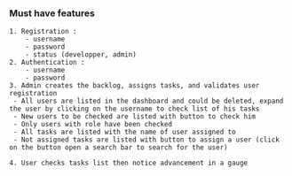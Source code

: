 ### Must have features
    1. Registration :
        - username
        - password
        - status (developper, admin)
    2. Authentication :
        - username
        - password
    3. Admin creates the backlog, assigns tasks, and validates user registration
     - All users are listed in the dashboard and could be deleted, expand the user by clicking on the username to check list of his tasks
     - New users to be checked are listed with button to check him
     - Only users with role have been checked
     - All tasks are listed with the name of user assigned to
     - Not assigned tasks are listed with button to assign a user (click on the button open a search bar to search for the user)
    
    4. User checks tasks list then notice advancement in a gauge
